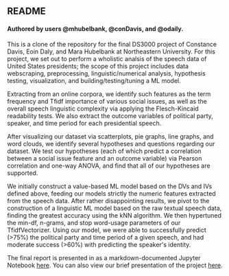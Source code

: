 ## README
#### Authored by users @mhubelbank, @conDavis, and @odaily.

This is a clone of the repository for the final DS3000 project of Constance Davis, Eoin Daly, and Mara Hubelbank at Northeastern University. For this project, we set out to perform a wholistic analsis of the speech data of United States presidents; the scope of this project includes data webscraping, preprocessing, linguistic/numerical analysis, hypothesis testing, visualization, and building/testing/tuning a ML model. 

Extracting from an online corpora, we identify such features as the term frequency and Tfidf importance of various social issues, as well as the overall speech linguistic complexity via applying the Flesch-Kincaid readability tests. We also extract the outcome variables of political party, speaker, and time period for each presidential speech.

After visualizing our dataset via scatterplots, pie graphs, line graphs, and word clouds, we identify several hypotheses and questions regarding our dataset. We test our hypotheses (each of which predict a correlation between a social issue feature and an outcome variable) via Pearson correlation and one-way ANOVA, and find that all of our hypotheses are supported. 

We initially construct a value-based ML model based on the DVs and IVs defined above, feeding our models strictly the numeric features extracted from the speech data. After rather disappointing results, we pivot to the construction of a linguistic ML model based on the raw textual speech data, finding the greatest accuracy using the kNN algorithm. We then hypertuned the min-df, n-grams, and stop word-usage parameters of our TfidfVectorizer. Using our model, we were able to successfully predict (>75%) the political party and time period of a given speech, and had moderate success (>60%) with predicting the speaker's identity. 

The final report is presented in as a markdown-documented Jupyter Notebook [here](https://github.com/mhubelbank/ml-presidential-speeches/blob/main/final%20report/final_report.ipynb). You can also view our brief presentation of the project [here](https://youtu.be/xX_li6Z6fUU).
